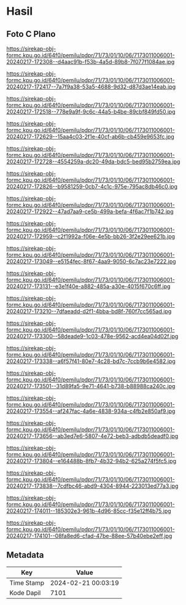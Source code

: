 # Hasil

## Foto C Plano

https://sirekap-obj-formc.kpu.go.id/64f0/pemilu/pdpr/71/73/01/10/06/7173011006001-20240217-172308--d4aac91b-f53b-4a5d-89b8-7f077f1084ae.jpg

https://sirekap-obj-formc.kpu.go.id/64f0/pemilu/pdpr/71/73/01/10/06/7173011006001-20240217-172417--7a7f9a38-53a5-4688-9d32-d87d3ae14eab.jpg

https://sirekap-obj-formc.kpu.go.id/64f0/pemilu/pdpr/71/73/01/10/06/7173011006001-20240217-172518--778e9a9f-9c6c-44a5-b4be-89cbf849fd50.jpg

https://sirekap-obj-formc.kpu.go.id/64f0/pemilu/pdpr/71/73/01/10/06/7173011006001-20240217-172629--15aa4c03-2f1e-40cf-ab6b-cb459e9653fc.jpg

https://sirekap-obj-formc.kpu.go.id/64f0/pemilu/pdpr/71/73/01/10/06/7173011006001-20240217-172728--4554259a-dc20-49da-bdc5-bed95b2759ea.jpg

https://sirekap-obj-formc.kpu.go.id/64f0/pemilu/pdpr/71/73/01/10/06/7173011006001-20240217-172826--b9581259-0cb7-4c1c-975e-795ac8db46c0.jpg

https://sirekap-obj-formc.kpu.go.id/64f0/pemilu/pdpr/71/73/01/10/06/7173011006001-20240217-172922--47ad7aa9-ce5b-499a-befa-4f6ac7f1b742.jpg

https://sirekap-obj-formc.kpu.go.id/64f0/pemilu/pdpr/71/73/01/10/06/7173011006001-20240217-172959--c2f1992a-f06e-4e5b-bb26-3f2e29ee621b.jpg

https://sirekap-obj-formc.kpu.go.id/64f0/pemilu/pdpr/71/73/01/10/06/7173011006001-20240217-173049--e5154fec-8f67-4aa9-9050-6c7ac23e7222.jpg

https://sirekap-obj-formc.kpu.go.id/64f0/pemilu/pdpr/71/73/01/10/06/7173011006001-20240217-173131--e3e1f40e-a882-485a-a30e-4015f670c6ff.jpg

https://sirekap-obj-formc.kpu.go.id/64f0/pemilu/pdpr/71/73/01/10/06/7173011006001-20240217-173210--7dfaeadd-d2f1-4bba-bd8f-760f7cc565ad.jpg

https://sirekap-obj-formc.kpu.go.id/64f0/pemilu/pdpr/71/73/01/10/06/7173011006001-20240217-173300--58deade9-1c03-478e-9562-acd4ea04d02f.jpg

https://sirekap-obj-formc.kpu.go.id/64f0/pemilu/pdpr/71/73/01/10/06/7173011006001-20240217-173338--a6f57f41-80e7-4c28-bd7c-7ccb9b6e4582.jpg

https://sirekap-obj-formc.kpu.go.id/64f0/pemilu/pdpr/71/73/01/10/06/7173011006001-20240217-173501--31d89fa5-9e71-4641-b738-b88988ca240c.jpg

https://sirekap-obj-formc.kpu.go.id/64f0/pemilu/pdpr/71/73/01/10/06/7173011006001-20240217-173554--af247fac-4a6e-4838-934a-c4fb2e850af9.jpg

https://sirekap-obj-formc.kpu.go.id/64f0/pemilu/pdpr/71/73/01/10/06/7173011006001-20240217-173656--ab3ed7e6-5807-4e72-beb3-adbdb5deadf0.jpg

https://sirekap-obj-formc.kpu.go.id/64f0/pemilu/pdpr/71/73/01/10/06/7173011006001-20240217-173804--e164488b-8fb7-4b32-94b2-625a274f5fc5.jpg

https://sirekap-obj-formc.kpu.go.id/64f0/pemilu/pdpr/71/73/01/10/06/7173011006001-20240217-173838--7cdfbc46-abd9-4304-8944-223013ed77a3.jpg

https://sirekap-obj-formc.kpu.go.id/64f0/pemilu/pdpr/71/73/01/10/06/7173011006001-20240217-174011--185302e3-961b-4d96-85cc-f35e12ff4b75.jpg

https://sirekap-obj-formc.kpu.go.id/64f0/pemilu/pdpr/71/73/01/10/06/7173011006001-20240217-174101--08fa8ed6-cfad-47be-88ee-57b40ebe2eff.jpg


## Metadata

| Key        | Value               |
| ---------- | ------------------- |
| Time Stamp | 2024-02-21 00:03:19 |
| Kode Dapil | 7101                |




